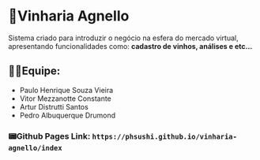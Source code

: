 # 🍷Vinharia Agnello
Sistema criado para introduzir o negócio na esfera do mercado virtual, apresentando funcionalidades como: **cadastro de vinhos, análises e etc...**

## 👨‍💻Equipe:
- Paulo Henrique Souza Vieira
- Vitor Mezzanotte Constante
- Artur Distrutti Santos
- Pedro Albuquerque Drumond

### 📟Github Pages Link: `https://phsushi.github.io/vinharia-agnello/index`

